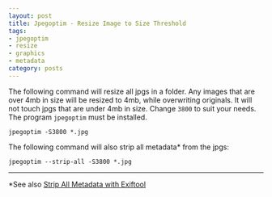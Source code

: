 ```yaml
---
layout: post
title: Jpegoptim - Resize Image to Size Threshold
tags:
- jpegoptim
- resize
- graphics
- metadata
category: posts
---
```

The following command will resize all jpgs in a folder. Any images that are over 4mb in size will be resized to 4mb, while overwriting originals. It will not touch jpgs that are under 4mb in size. Change `3800` to suit your needs. The program `jpegoptim` must be installed.

`jpegoptim -S3800 *.jpg`

The following command will also strip all metadata* from the jpgs:

`jpegoptim --strip-all -S3800 *.jpg`

---
*See also [Strip All Metadata with Exiftool](http://birchwell.github.io/posts/exiftool-strip-all-metadata-from-images/)
